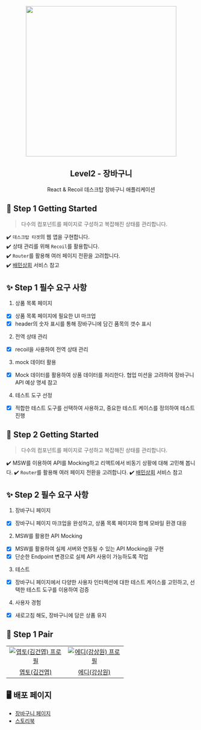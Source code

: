 <p align="middle" >
  <img src="https://techcourse-storage.s3.ap-northeast-2.amazonaws.com/3e6c6f30b11d4b098b5a3e81be19ce3a" width="400">
</p>
<h2 align="middle">Level2 - 장바구니</h2>
<p align="middle">React & Recoil 데스크탑 장바구니 애플리케이션</p>
</p>

## 🚀 Step 1 Getting Started

> 다수의 컴포넌트를 페이지로 구성하고 복잡해진 상태를 관리합니다.

✔️ `데스크탑 타겟`의 웹 앱을 구현합니다.  
✔️ 상태 관리를 위해 `Recoil`를 활용합니다.  
✔️ `Router`를 활용해 여러 페이지 전환을 고려합니다.  
✔️ [배민상회](https://mart.baemin.com) 서비스 참고

## ✨ Step 1 필수 요구 사항

1. 상품 목록 페이지

- [x] 상품 목록 페이지에 필요한 UI 마크업
- [x] header의 숫자 표시를 통해 장바구니에 담긴 품목의 갯수 표시

2. 전역 상태 관리

- [x] recoil을 사용하여 전역 상태 관리

3. mock 데이터 활용

- [x] Mock 데이터를 활용하여 상품 데이터를 처리한다. 협업 미션을 고려하여 장바구니 API 예상 명세 참고

4. 테스트 도구 선정

- [x] 적합한 테스트 도구를 선택하여 사용하고, 중요한 테스트 케이스를 정의하여 테스트 진행

## 🚀 Step 2 Getting Started

> 다수의 컴포넌트를 페이지로 구성하고 복잡해진 상태를 관리합니다.

✔️ MSW를 이용하여 API를 Mocking하고 리액트에서 비동기 상황에 대해 고민해 봅니다.
✔️ `Router`를 활용해 여러 페이지 전환을 고려합니다.
✔️ [배민상회](https://mart.baemin.com) 서비스 참고

## ✨ Step 2 필수 요구 사항

1. 장바구니 페이지
- [x] 장바구니 페이지 마크업을 완성하고, 상품 목록 페이지와 함께 모바일 환경 대응

2. MSW를 활용한 API Mocking
- [x] MSW를 활용하여 실제 서버와 연동될 수 있는 API Mocking을 구현
- [x] 단순한 Endpoint 변경으로 실제 API 사용이 가능하도록 작업

3. 테스트
- [x] 장바구니 페이지에서 다양한 사용자 인터렉션에 대한 테스트 케이스를 고민하고, 선택한 테스트 도구를 이용하여 검증

4. 사용자 경험
- [x] 새로고침 해도, 장바구니에 담은 상품 유지

## 👏 Step 1 Pair

<table>
  <tr>
    <td align="center" width="140px">
      <a href="https://github.com/yeopto" target="_blank">
        <img src="https://avatars.githubusercontent.com/u/78894403?v=4" alt="엽토(김건엽) 프로필" />
      </a>
    </td>
    <td align="center" width="140px">
      <a href="https://github.com/ksone02" target="_blank">
        <img src="https://avatars.githubusercontent.com/u/72087183?v=4" alt="에디(강상원) 프로필" />
      </a>
    </td>
  </tr>
  <tr>
    <td align="center">
      <a href="https://github.com/yeopto" target="_blank">
        엽토(김건엽)
      </a>
    </td>
    <td align="center">
      <a href="https://github.com/ksone02" target="_blank">
        에디(강상원) 
      </a>
    </td>
  </tr>
</table>

## 🖥️ 배포 페이지

- [장바구니 페이지](https://yeopto.github.io/react-shopping-cart/)
- [스토리북](https://645c9d635f73a5f38686c40f-pdbqbeppbh.chromatic.com/)
